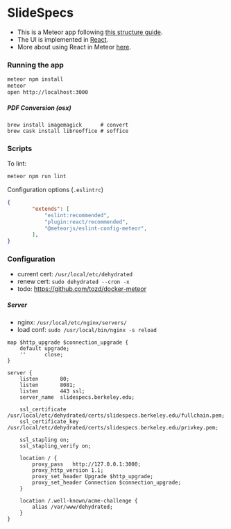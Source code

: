 # SlideSpecs

- This is a Meteor app following [this structure guide](http://guide.meteor.com/structure.html).
- The UI is implemented in [React](https://facebook.github.io/react/index.html).
- More about using React in Meteor [here](http://guide.meteor.com/v1.3/react.html).

### Running the app

```bash
meteor npm install
meteor
open http://localhost:3000
```

##### PDF Conversion (osx)

```
brew install imagemagick      # convert
brew cask install libreoffice # soffice
```

### Scripts

To lint:

```bash
meteor npm run lint
```

Configuration options (`.eslintrc`)

```json
{
        "extends": [
            "eslint:recommended",
            "plugin:react/recommended",
            "@meteorjs/eslint-config-meteor",
        ],
}
```

### Configuration

- current cert: `/usr/local/etc/dehydrated`
- renew cert: `sudo dehydrated --cron -x`
- todo: https://github.com/tozd/docker-meteor

##### Server

- nginx: `/usr/local/etc/nginx/servers/`
- load conf: `sudo /usr/local/bin/nginx -s reload`

```
map $http_upgrade $connection_upgrade {
    default upgrade;
    ''      close;
}

server {
    listen       80;
    listen       8081;
    listen       443 ssl;
    server_name  slidespecs.berkeley.edu;

    ssl_certificate /usr/local/etc/dehydrated/certs/slidespecs.berkeley.edu/fullchain.pem;
    ssl_certificate_key  /usr/local/etc/dehydrated/certs/slidespecs.berkeley.edu/privkey.pem;

    ssl_stapling on;
    ssl_stapling_verify on;

    location / {
        proxy_pass   http://127.0.0.1:3000;
        proxy_http_version 1.1;
        proxy_set_header Upgrade $http_upgrade;
        proxy_set_header Connection $connection_upgrade;
    }

    location /.well-known/acme-challenge {
        alias /var/www/dehydrated;
    }
}
```

